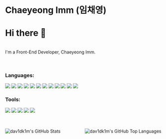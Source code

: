 <!--
**Icyeong/Icyeong** is a ✨ _special_ ✨ repository because its `README.md` (this file) appears on your GitHub profile.  
 
Here are some ideas to get you started:

- 🔭 I’m currently working on ...
- 🌱 I’m currently learning ...
- 👯 I’m looking to collaborate on ...
- 🤔 I’m looking for help with ...
- 💬 Ask me about ...
- 📫 How to reach me: ...
- 😄 Pronouns: ...
- ⚡ Fun fact: ...
-->

# Chaeyeong Imm (임채영) 
  



<!--
[![Hits](https://hits.seeyoufarm.com/api/count/incr/badge.svg?url=https%3A%2F%2Fgithub.com%2FIcyeong&count_bg=%2342BA3E&title_bg=%23555555&icon=iconify.svg&icon_color=%23E7E7E7&title=HITS&edge_flat=false)](https://hits.seeyoufarm.com)
<img src="https://github.com/dav1dk1m/dav1dk1m/blob/main/Image.png" width="30%" align="right">
![](https://komarev.com/ghpvc/?username=dav1dIcyeongk1m&color=brightgreen&label=PROFILE+VIEWS)
- 👨‍🎓 I’m currently a Software System Engineering Student 🖥️
- 🌱 I’m currently learning React and TypeScript :woman_technologist:
-->


# Hi there 👋
<br>
I'm a Front-End Developer, Chaeyeong Imm.


<br />
<br />
<br />

### Languages:
<p float="left">
  <img src="https://img.shields.io/badge/Next.js-000000?style=for-the-badge&logo=next.js&logoColor=white">
  <img src="https://img.shields.io/badge/React-61DAFB?style=for-the-badge&logo=react&logoColor=black">
  <img src="https://img.shields.io/badge/reactquery-FF4154?style=for-the-badge&logo=reactquery&logoColor=white">
  <img src="https://img.shields.io/badge/Zustand-263238?style=for-the-badge&logo=zustand&logoColor=white">
  <img src="https://img.shields.io/badge/Recoil-0075EB?style=for-the-badge&logo=revolut&logoColor=white">
  <img src="https://img.shields.io/badge/Redux-764ABC?style=for-the-badge&logo=redux&logoColor=white">
  <img src="https://img.shields.io/badge/typescript-3178C6?style=for-the-badge&logo=typescript&logoColor=white">
  <img src="https://img.shields.io/badge/javascript-F7DF1E?style=for-the-badge&logo=javascript&logoColor=black">
  <img src="https://img.shields.io/badge/JQuery-0769AD?style=for-the-badge&logo=jquery&logoColor=white">
  <img src="https://img.shields.io/badge/html5-E34F26?style=for-the-badge&logo=html5&logoColor=white">
  <img src="https://img.shields.io/badge/css-1572B6?style=for-the-badge&logo=css3&logoColor=white">
  <img src="https://img.shields.io/badge/bootstrap-7952B3?style=for-the-badge&logo=bootstrap&logoColor=white">
</p>

### Tools:
<p float="left">
  <img src="https://img.shields.io/badge/Git-F05032?style=for-the-badge&logo=git&logoColor=white">
  <img src="https://img.shields.io/badge/Github-181717?style=for-the-badge&logo=github&logoColor=white">
  <img src="https://img.shields.io/badge/Gitlab-181717?style=for-the-badge&logo=gitlab&logoColor=white">
  <img src="https://img.shields.io/badge/Visual Studio-5C2D91?style=for-the-badge&logo=VisualStudio&logoColor=white">
  <img src="https://img.shields.io/badge/Figma-F24E1E?style=for-the-badge&logo=figma&logoColor=white">

</p>



<br />
<br />
<img align="left" alt="dav1dk1m's GitHub Stats" src="https://github-readme-stats.vercel.app/api?username=Icyeong&show_icons=true&hide_border=false&theme=radical" />
<img align="right" alt="dav1dk1m's GitHub Top Languages" src="https://github-readme-stats.vercel.app/api/top-langs/?username=Icyeong&theme=radical" />

